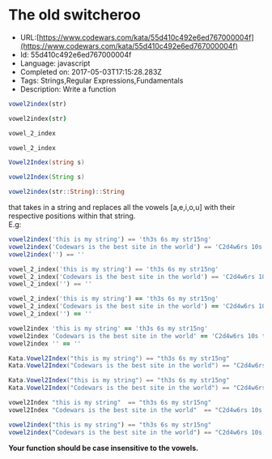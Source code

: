 # The old switcheroo

 - URL:[https://www.codewars.com/kata/55d410c492e6ed767000004f](https://www.codewars.com/kata/55d410c492e6ed767000004f)
 - Id: 55d410c492e6ed767000004f
 - Language: javascript
 - Completed on: 2017-05-03T17:15:28.283Z
 - Tags: Strings,Regular Expressions,Fundamentals
 - Description:
Write a function 

```javascript
vowel2index(str)
```
```coffeescript
vowel2index(str)
```
```python
vowel_2_index
```
```ruby
vowel_2_index
```
```csharp
Vowel2Index(string s)
  ```
```java
vowel2Index(String s)
```
```julia
vowel2index(str::String)::String
```

that takes in a string and replaces all the vowels [a,e,i,o,u] with their respective positions within that string. <br/>
E.g: <br/>

```javascript
vowel2index('this is my string') == 'th3s 6s my str15ng'
vowel2index('Codewars is the best site in the world') == 'C2d4w6rs 10s th15 b18st s23t25 27n th32 w35rld'
vowel2index('') == ''
```
```python
vowel_2_index('this is my string') == 'th3s 6s my str15ng'
vowel_2_index('Codewars is the best site in the world') == 'C2d4w6rs 10s th15 b18st s23t25 27n th32 w35rld'
vowel_2_index('') == ''
```
```ruby
vowel_2_index('this is my string') == 'th3s 6s my str15ng'
vowel_2_index('Codewars is the best site in the world') == 'C2d4w6rs 10s th15 b18st s23t25 27n th32 w35rld'
vowel_2_index('') == ''
```
```coffeescript
vowel2index 'this is my string' == 'th3s 6s my str15ng'
vowel2index 'Codewars is the best site in the world' == 'C2d4w6rs 10s th15 b18st s23t25 27n th32 w35rld'
vowel2index '' == ''
```
```csharp
Kata.Vowel2Index("this is my string") == "th3s 6s my str15ng"
Kata.Vowel2Index("Codewars is the best site in the world") == "C2d4w6rs 10s th15 b18st s23t25 27n th32 w35rld"
```
```java
Kata.Vowel2Index("this is my string") == "th3s 6s my str15ng"
Kata.Vowel2Index("Codewars is the best site in the world") == "C2d4w6rs 10s th15 b18st s23t25 27n th32 w35rld"
```
```haskell
vowel2Index "this is my string"  == "th3s 6s my str15ng"
vowel2Index "Codewars is the best site in the world"  == "C2d4w6rs 10s th15 b18st s23t25 27n th32 w35rld"
```
```julia
vowel2index("this is my string") == "th3s 6s my str15ng"
vowel2index("Codewars is the best site in the world") == "C2d4w6rs 10s th15 b18st s23t25 27n th32 w35rld"
```
<b> Your function should be case insensitive to the vowels.

